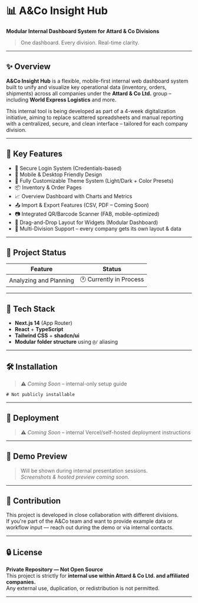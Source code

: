 # 📊 A&Co Insight Hub  
**Modular Internal Dashboard System for Attard & Co Divisions**

> One dashboard. Every division. Real-time clarity.

---

## ✨ Overview

**A&Co Insight Hub** is a flexible, mobile-first internal web dashboard system built to unify and visualize key operational data (inventory, orders, shipments) across all companies under the **Attard & Co Ltd.** group – including **World Express Logistics** and more.

This internal tool is being developed as part of a 4-week digitalization initiative, aiming to replace scattered spreadsheets and manual reporting with a centralized, secure, and clean interface – tailored for each company division.

---

## 🧠 Key Features

- 🔐 Secure Login System (Credentials-based)
- 📱 Mobile & Desktop Friendly Design
- 🎨 Fully Customizable Theme System (Light/Dark + Color Presets)
- 📦 Inventory & Order Pages
- 📈 Overview Dashboard with Charts and Metrics
- 📤 Import & Export Features (CSV, PDF – Coming Soon)
- 📷 Integrated QR/Barcode Scanner (FAB, mobile-optimized)
- 🧩 Drag-and-Drop Layout for Widgets (Modular Dashboard)
- 🏢 Multi-Division Support – every company gets its own layout & data

---

## 🚧 Project Status

| Feature                   | Status       |
|--------------------------|--------------|
| Analyzing and Planning   | 🕐 Currently in Process |

---

## 📂 Tech Stack

- **Next.js 14** (App Router)
- **React** + **TypeScript**
- **Tailwind CSS** + **shadcn/ui**
- **Modular folder structure** using `@/` aliasing

---

## 🛠 Installation  
> ⚠️ _Coming Soon_ – internal-only setup guide

```
# Not publicly installable
```

---

## 🚀 Deployment  
> ⚠️ _Coming Soon_ – internal Vercel/self-hosted deployment instructions

---

## 🧪 Demo Preview  
> Will be shown during internal presentation sessions.  
> _Screenshots & hosted preview coming soon._

---

## 🤝 Contribution

This project is developed in close collaboration with different divisions.  
If you're part of the A&Co team and want to provide example data or workflow input — reach out during the demo or via internal contacts.

---

## 🔒 License

**Private Repository — Not Open Source**  
This project is strictly for **internal use within Attard & Co Ltd. and affiliated companies.**  
Any external use, duplication, or redistribution is not permitted.

---
